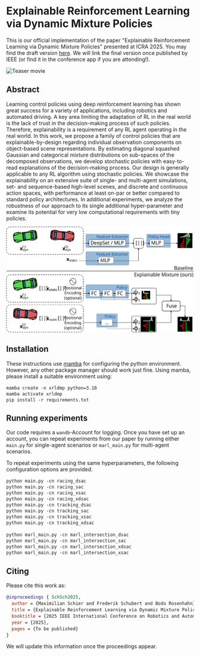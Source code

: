 # Explainable Reinforcement Learning via Dynamic Mixture Policies

This is our official implementation of the paper "Explainable Reinforcement Learning via Dynamic Mixture Policies"
presented at ICRA 2025. You may find the draft version [here](http://www.tnt.uni-hannover.de/papers/data/1769/ICRA_2025-4.pdf).
We will link the final version once published by IEEE (or find it in the conference app if you are attending!).

![Teaser movie](Doc/teaser.gif)

## Abstract

Learning control policies using deep reinforcement learning has shown great success for a variety of applications, including robotics and automated driving. 
A key area limiting the adaptation of RL in the real world is the lack of trust in the decision-making process of such policies. Therefore, explainability is a requirement of any RL agent operating in the real world. 
In this work, we propose a family of control policies that are explainable-by-design regarding individual observation components on object-based scene representations.
By estimating diagonal squashed Gaussian and categorical mixture distributions on sub-spaces of the decomposed observations, we develop stochastic policies with easy-to-read explanations of the decision-making process.
Our design is generally applicable to any RL algorithm using stochastic policies.
We showcase the explainability on an extensive suite of single- and multi-agent simulations, set- and sequence-based high-level scenes, and discrete and continuous action spaces, with performance at least on-par or better compared to standard policy architectures. 
In additional experiments, we analyze the robustness of our approach to its single additional hyper-parameter and examine its potential for very low computational requirements with tiny policies.

![Architecture](Doc/Architecture.svg)

## Installation

These instructions use [mamba](https://github.com/mamba-org/mamba) for configuring the python environment.
However, any other package manager should work just fine. Using mamba, please install a suitable environment using:

```shell
mamba create -n xrldmp python=3.10
mamba activate xrldmp
pip install -r requirements.txt
```

## Running experiments

Our code requires a `wandb`-Account for logging. Once you have set up an account, you can repeat experiments from
our paper by running either `main.py` for single-agent scenarios or `marl_main.py` for multi-agent scenarios.

To repeat experiments using the same hyperparameters, the following configuration options are provided.
```shell
python main.py -cn racing_dsac
python main.py -cn racing_sac
python main.py -cn racing_xsac
python main.py -cn racing_xdsac
python main.py -cn tracking_dsac
python main.py -cn tracking_sac
python main.py -cn tracking_xsac
python main.py -cn tracking_xdsac

python marl_main.py -cn marl_intersection_dsac
python marl_main.py -cn marl_intersection_sac
python marl_main.py -cn marl_intersection_xdsac
python marl_main.py -cn marl_intersection_xsac
```

## Citing

Please cite this work as:

```bibtex
@inproceedings { SchSch2025,
  author = {Maximilian Schier and Frederik Schubert and Bodo Rosenhahn},
  title = {Explainable Reinforcement Learning via Dynamic Mixture Policies},
  booktitle = {2025 IEEE International Conference on Robotics and Automation (ICRA)},
  year = {2025},
  pages = {To be published}
}
```

We will update this information once the proceedings appear.
